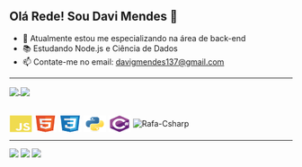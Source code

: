 ## Olá Rede! Sou Davi Mendes 👋

- 🔭 Atualmente estou me especializando na área de back-end
- 📚 Estudando Node.js e Ciência de Dados
- 📫 Contate-me no email: davigmendes137@gmail.com

<hr>
<a href="https://github.com/DavidaMendes/github-readme-stats">
  <img height=180 align="center" src="https://github-readme-stats.vercel.app/api?username=DavidaMendes&theme=dark" />
</a>
<a href="https://github.com/DavidaMendes/convoychat">  
  <img height=180 align="center" src="https://github-readme-stats.vercel.app/api/top-langs?username=DavidaMendes&layout=compact&langs_count=8&card_width=320&theme=dark" />
</a>
<br>
<br>
 <div style="display: inline_block"><br>
  <img align="center" alt="Rafa-Js" height="30" width="40" src="https://raw.githubusercontent.com/devicons/devicon/master/icons/javascript/javascript-plain.svg">
  <img align="center" alt="Rafa-HTML" height="30" width="40" src="https://raw.githubusercontent.com/devicons/devicon/master/icons/html5/html5-original.svg">
  <img align="center" alt="Rafa-CSS" height="30" width="40" src="https://raw.githubusercontent.com/devicons/devicon/master/icons/css3/css3-original.svg">
  <img align="center" alt="Rafa-Python" height="30" width="40" src="https://raw.githubusercontent.com/devicons/devicon/master/icons/python/python-original.svg">
  <img align="center" alt="Rafa-Csharp" height="30" width="40" src="https://raw.githubusercontent.com/devicons/devicon/master/icons/csharp/csharp-original.svg">
  <img align="center" alt="Rafa-Csharp" height="30" width="40" src="https://cdn.jsdelivr.net/gh/devicons/devicon@latest/icons/django/django-plain.svg" />        
</div>
<hr>
<div>
  <a href="https://instagram.com/dmendes.g" target="_blank"><img src="https://img.shields.io/badge/-Instagram-%23E4405F?style=for-the-badge&logo=instagram&logoColor=white" target="_blank"></a>
  <a href = "mailto:davigmendes137@gmail.com"><img src="https://img.shields.io/badge/-Gmail-%23333?style=for-the-badge&logo=gmail&logoColor=white" target="_blank"></a>
  <a href="https://www.linkedin.com/in/davi-mendes-1b0763231" target="_blank"><img src="https://img.shields.io/badge/-LinkedIn-%230077B5?style=for-the-badge&logo=linkedin&logoColor=white" target="_blank"></a> 
</div>
